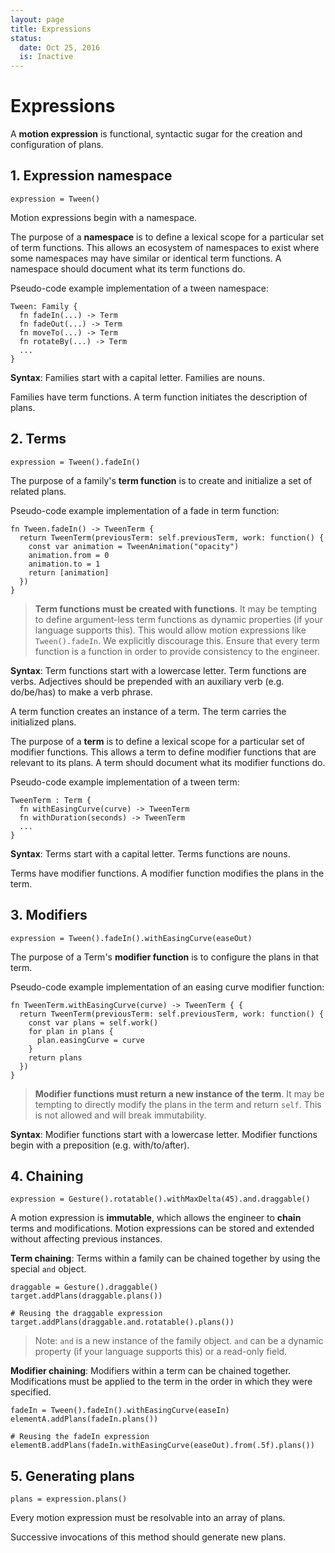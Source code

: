 ```yaml
---
layout: page
title: Expressions
status:
  date: Oct 25, 2016
  is: Inactive
---
```


# Expressions

A **motion expression** is functional, syntactic sugar for the creation and configuration of plans.

## 1. Expression namespace

    expression = Tween()

Motion expressions begin with a namespace.

The purpose of a **namespace** is to define a lexical scope for a particular set of term functions. This allows an ecosystem of namespaces to exist where some namespaces may have similar or identical term functions. A namespace should document what its term functions do.

Pseudo-code example implementation of a tween namespace:

    Tween: Family {
      fn fadeIn(...) -> Term
      fn fadeOut(...) -> Term
      fn moveTo(...) -> Term
      fn rotateBy(...) -> Term
      ...
    }

**Syntax**: Families start with a capital letter. Families are nouns.

Families have term functions. A term function initiates the description of plans.

## 2. Terms

    expression = Tween().fadeIn()
    
The purpose of a family's **term function** is to create and initialize a set of related plans.

Pseudo-code example implementation of a fade in term function:

    fn Tween.fadeIn() -> TweenTerm {
      return TweenTerm(previousTerm: self.previousTerm, work: function() {
        const var animation = TweenAnimation("opacity")
        animation.from = 0
        animation.to = 1
        return [animation]
      })
    }
    
> **Term functions must be created with functions**. It may be tempting to define argument-less term functions as dynamic properties (if your language supports this). This would allow motion expressions like `Tween().fadeIn`. We explicitly discourage this. Ensure that every term function is a function in order to provide consistency to the engineer.

**Syntax**: Term functions start with a lowercase letter. Term functions are verbs. Adjectives should be prepended with an auxiliary verb (e.g. do/be/has) to make a verb phrase.

A term function creates an instance of a term. The term carries the initialized plans.

The purpose of a **term** is to define a lexical scope for a particular set of modifier functions. This allows a term to define modifier functions that are relevant to its plans. A term should document what its modifier functions do.

Pseudo-code example implementation of a tween term:

    TweenTerm : Term {
      fn withEasingCurve(curve) -> TweenTerm
      fn withDuration(seconds) -> TweenTerm
      ...
    }
    
**Syntax**: Terms start with a capital letter. Terms functions are nouns.
    
Terms have modifier functions. A modifier function modifies the plans in the term.

## 3. Modifiers

    expression = Tween().fadeIn().withEasingCurve(easeOut)

The purpose of a Term's **modifier function** is to configure the plans in that term.

Pseudo-code example implementation of an easing curve modifier function:

    fn TweenTerm.withEasingCurve(curve) -> TweenTerm { {
      return TweenTerm(previousTerm: self.previousTerm, work: function() {
        const var plans = self.work()
        for plan in plans {
          plan.easingCurve = curve
        }
        return plans
      })
    }
    
> **Modifier functions must return a new instance of the term**. It may be tempting to directly modify the plans in the term and return `self`. This is not allowed and will break immutability.

**Syntax**: Modifier functions start with a lowercase letter. Modifier functions begin with a preposition (e.g. with/to/after).

## 4. Chaining

    expression = Gesture().rotatable().withMaxDelta(45).and.draggable()

A motion expression is **immutable**, which allows the engineer to **chain** terms and modifications. Motion expressions can be stored and extended without affecting previous instances.

**Term chaining**: Terms within a family can be chained together by using the special `and` object.

    draggable = Gesture().draggable()
    target.addPlans(draggable.plans())
    
    # Reusing the draggable expression
    target.addPlans(draggable.and.rotatable().plans())

> Note: `and` is a new instance of the family object. `and` can be a dynamic property (if your language supports this) or a read-only field.

**Modifier chaining**: Modifiers within a term can be chained together. Modifications must be applied to the term in the order in which they were specified.

    fadeIn = Tween().fadeIn().withEasingCurve(easeIn)
    elementA.addPlans(fadeIn.plans())

    # Reusing the fadeIn expression
    elementB.addPlans(fadeIn.withEasingCurve(easeOut).from(.5f).plans())

## 5. Generating plans

    plans = expression.plans()

Every motion expression must be resolvable into an array of plans.

Successive invocations of this method should generate new plans.

